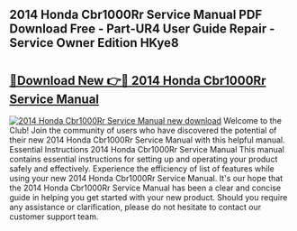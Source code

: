 ## 2014 Honda Cbr1000Rr Service Manual PDF Download Free - Part-UR4 User Guide Repair - Service Owner Edition HKye8

# <h2><a href="http://bc36768.oget.top/?id=2014+Honda+Cbr1000Rr+Service+Manual">🔗Download New 👉🔴 2014 Honda Cbr1000Rr Service Manual</a></h2>

[![2014 Honda Cbr1000Rr Service Manual new download](https://i.imgur.com/5g1atiW.png)](http://bc36768.oget.top/?id=2014+Honda+Cbr1000Rr+Service+Manual)
Welcome to the Club! Join the community of users who have discovered the potential of their new 2014 Honda Cbr1000Rr Service Manual with this helpful manual. Essential Instructions 2014 Honda Cbr1000Rr Service Manual This manual contains essential instructions for setting up and operating your product safely and effectively. Experience the efficiency of list of features while using your new 2014 Honda Cbr1000Rr Service Manual. It's our hope that the 2014 Honda Cbr1000Rr Service Manual has been a clear and concise guide in helping you get started with your new product. Should you require any assistance or clarification, please do not hesitate to contact our customer support team.
